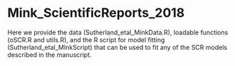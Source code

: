 # Mink_ScientificReports_2018
Here we provide the data (Sutherland_etal_MinkData.R), loadable functions (oSCR.R and utils.R), and the R script for model fitting (Sutherland_etal_MInkScript) that can be used to fit any of the SCR models described in the manuscript.

